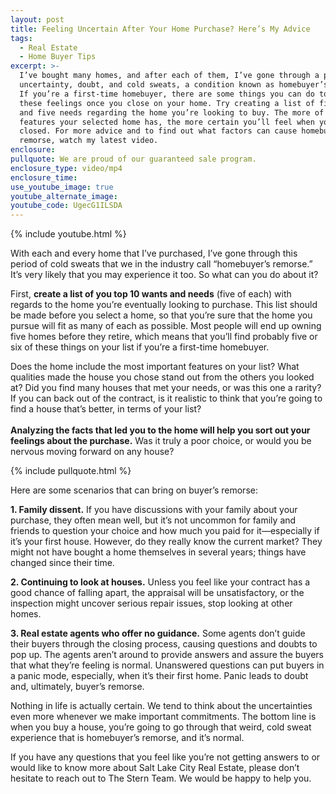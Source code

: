 ```yaml
---
layout: post
title: Feeling Uncertain After Your Home Purchase? Here’s My Advice
tags:
  - Real Estate
  - Home Buyer Tips
excerpt: >-
  I’ve bought many homes, and after each of them, I’ve gone through a period of
  uncertainty, doubt, and cold sweats, a condition known as homebuyer’s remorse.
  If you’re a first-time homebuyer, there are some things you can do to mitigate
  these feelings once you close on your home. Try creating a list of five wants
  and five needs regarding the home you’re looking to buy. The more of those
  features your selected home has, the more certain you’ll feel when you’ve
  closed. For more advice and to find out what factors can cause homebuyer’s
  remorse, watch my latest video.
enclosure:
pullquote: We are proud of our guaranteed sale program.
enclosure_type: video/mp4
enclosure_time:
use_youtube_image: true
youtube_alternate_image:
youtube_code: UgecG1ILSDA
---
```


{% include youtube.html %}

With each and every home that I’ve purchased, I’ve gone through this period of cold sweats that we in the industry call “homebuyer’s remorse.” It’s very likely that you may experience it too. So what can you do about it?

First, **create a list of you top 10 wants and needs** (five of each) with regards to the home you’re eventually looking to purchase. This list should be made before you select a home, so that you’re sure that the home you pursue will fit as many of each as possible. Most people will end up owning five homes before they retire, which means that you’ll find probably five or six of these things on your list if you’re a first-time homebuyer.

Does the home include the most important features on your list? What qualities made the house you chose stand out from the others you looked at? Did you find many houses that met your needs, or was this one a rarity? If you can back out of the contract, is it realistic to think that you’re going to find a house that’s better, in terms of your list?<br><br>**Analyzing the facts that led you to the home will help you sort out your feelings about the purchase.** Was it truly a poor choice, or would you be nervous moving forward on any house?

{% include pullquote.html %}

Here are some scenarios that can bring on buyer’s remorse:

**1. Family dissent.** If you have discussions with your family about your purchase, they often mean well, but it’s not uncommon for family and friends to question your choice and how much you paid for it—especially if it’s your first house. However, do they really know the current market? They might not have bought a home themselves in several years; things have changed since their time.

**2. Continuing to look at houses.** Unless you feel like your contract has a good chance of falling apart, the appraisal will be unsatisfactory, or the inspection might uncover serious repair issues, stop looking at other homes.

**3. Real estate agents who offer no guidance.** Some agents don’t guide their buyers through the closing process, causing questions and doubts to pop up. The agents aren’t around to provide answers and assure the buyers that what they’re feeling is normal. Unanswered questions can put buyers in a panic mode, especially, when it’s their first home. Panic leads to doubt and, ultimately, buyer’s remorse.

Nothing in life is actually certain. We tend to think about the uncertainties even more whenever we make important commitments. The bottom line is when you buy a house, you’re going to go through that weird, cold sweat experience that is homebuyer’s remorse, and it’s normal.

If you have any questions that you feel like you’re not getting answers to or would like to know more about Salt Lake City Real Estate, please don’t hesitate to reach out to The Stern Team. We would be happy to help you.